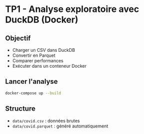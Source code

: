 # TP1 - Analyse exploratoire avec DuckDB (Docker)

## Objectif

- Charger un CSV dans DuckDB
- Convertir en Parquet
- Comparer performances
- Exécuter dans un conteneur Docker

## Lancer l'analyse

```bash
docker-compose up --build
```

## Structure

- `data/covid.csv` : données brutes
- `data/covid.parquet` : généré automatiquement
